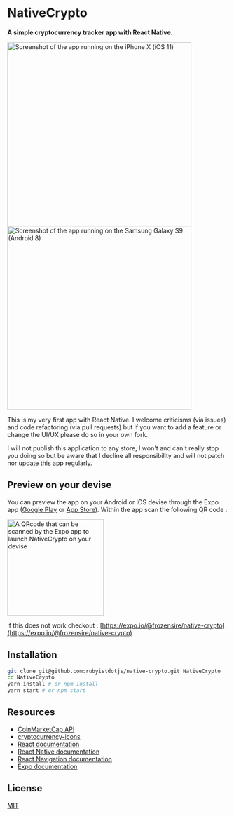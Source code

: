# NativeCrypto

**A simple cryptocurrency tracker app with React Native.**

<img  src="https://i.imgur.com/VIIuKgq.png" alt="Screenshot of the app running on the iPhone X (iOS 11)" title="iPhone X (iOS 11)" height="420" /> <img  src="https://imgur.com/o28onzI.png" alt="Screenshot of the app running on the Samsung Galaxy S9 (Android 8)" title="Samsung Galaxy S9 (Android 8)" height="420" />

This is my very first app with React Native. I welcome criticisms (via issues)
and code refactoring (via pull requests) but if you want to add a feature or
change the UI/UX please do so in your own fork.

I will not publish this application to any store, I won't and can't really stop
you doing so but be aware that I decline all responsibility and will not patch
nor update this app regularly.

## Preview on your devise

You can preview the app on your Android or iOS devise through the Expo app
([Google Play](https://play.google.com/store/apps/details?id=host.exp.exponent)
or [App Store](https://itunes.apple.com/app/expo-client/id982107779)).
Within the app scan the following QR code :

<img src="https://imgur.com/P35LqFI.png" alt="A QRcode that can be scanned by the Expo app to launch NativeCrypto on your devise" title="Scan this QRcode with the Expo app on your devise" height="220" />

if this does not work checkout : [https://expo.io/@frozensire/native-crypto](https://expo.io/@frozensire/native-crypto)

## Installation

```sh
git clone git@github.com:rubyistdotjs/native-crypto.git NativeCrypto
cd NativeCrypto
yarn install # or npm install
yarn start # or npm start
```

## Resources

* [CoinMarketCap API](https://coinmarketcap.com/api/)
* [cryptocurrency-icons](https://github.com/cjdowner/cryptocurrency-icons)
* [React documentation](https://reactjs.org/docs)
* [React Native documentation](https://facebook.github.io/react-native/docs/getting-started.html)
* [React Navigation documentation](https://reactnavigation.org/docs/en/getting-started.html)
* [Expo documentation](https://docs.expo.io/)

## License

[MIT](./LICENSE)
